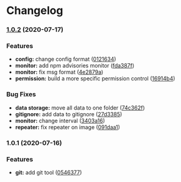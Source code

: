 # Changelog


### [1.0.2](https://github.com/Yoshino-s/buubot2/compare/v1.0.1...v1.0.2) (2020-07-17)


### Features

* **config:** change config format ([0121634](https://github.com/Yoshino-s/buubot2/commit/0121634596c96161c3f1bd030be11787b4060922))
* **monitor:** add npm advisories monitor ([fda387f](https://github.com/Yoshino-s/buubot2/commit/fda387f3dbd989580570cf5b4e6f51e86c760822))
* **monitor:** fix msg format ([4e2879a](https://github.com/Yoshino-s/buubot2/commit/4e2879a792d6c978d5961fcd371b268de9a41e5d))
* **permission:** build a more specific permission control ([16914b4](https://github.com/Yoshino-s/buubot2/commit/16914b42b83453473923f95adfc6dfbece155556))


### Bug Fixes

* **data storage:** move all data to one folder ([74c362f](https://github.com/Yoshino-s/buubot2/commit/74c362f4f793093f1c6a4a24465836605383f9e9))
* **gitignore:** add data to gitignore ([27d3385](https://github.com/Yoshino-s/buubot2/commit/27d3385d5cbf49ab8b6fa8ed202209675f672d3f))
* **monitor:** change interval ([3403a16](https://github.com/Yoshino-s/buubot2/commit/3403a16177a693561cb6724113628d97f9f5bb0d))
* **repeater:** fix repeater on image ([091daa1](https://github.com/Yoshino-s/buubot2/commit/091daa1fd18932f027abbf2373cd0fc4ae7fe173))

### 1.0.1 (2020-07-16)


### Features

* **git:** add git tool ([0546377](https://github.com/Yoshino-s/buubot2/commit/0546377d51f1558a9215cadb3c2d3b1a3c8e8835))
